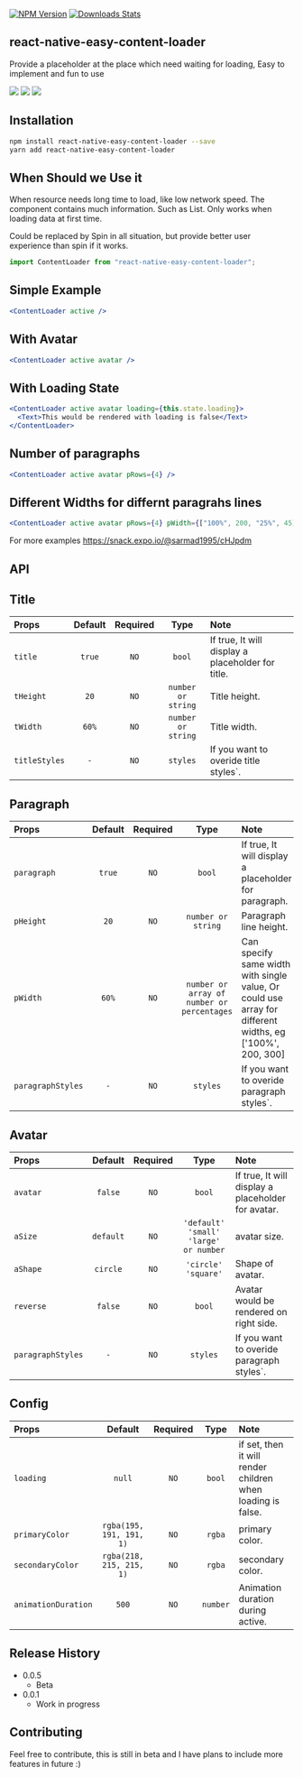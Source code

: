 [![NPM Version][npm-image]][npm-url]
[![Downloads Stats][npm-downloads]][npm-url]

## react-native-easy-content-loader

Provide a placeholder at the place which need waiting for loading,
Easy to implement and fun to use

![](gif1.gif) ![](gif2.gif) ![](gif3.gif)

## Installation

```sh
npm install react-native-easy-content-loader --save
yarn add react-native-easy-content-loader
```

## When Should we Use it

When resource needs long time to load, like low network speed.
The component contains much information. Such as List.
Only works when loading data at first time.

Could be replaced by Spin in all situation, but provide better user experience than spin if it works.

```js
import ContentLoader from "react-native-easy-content-loader";
```

## Simple Example

```jsx
<ContentLoader active />
```

## With Avatar

```jsx
<ContentLoader active avatar />
```

## With Loading State

```jsx
<ContentLoader active avatar loading={this.state.loading}>
  <Text>This would be rendered with loading is false</Text>
</ContentLoader>
```

## Number of paragraphs

```jsx
<ContentLoader active avatar pRows={4} />
```

## Different Widths for differnt paragrahs lines

```jsx
<ContentLoader active avatar pRows={4} pWidth={["100%", 200, "25%", 45]} />
```

For more examples
https://snack.expo.io/@sarmad1995/cHJpdm

## API

## Title

| Props         | Default | Required |        Type        | Note                                              |
| :------------ | :-----: | :------: | :----------------: | :------------------------------------------------ |
| `title`       | `true`  |   `NO`   |       `bool`       | If true, It will display a placeholder for title. |
| `tHeight`     |  `20`   |   `NO`   | `number or string` | Title height.                                     |
| `tWidth`      |  `60%`  |   `NO`   | `number or string` | Title width.                                      |
| `titleStyles` |   `-`   |   `NO`   |      `styles`      | If you want to overide title styles`.             |

## Paragraph

| Props             | Default | Required |                    Type                    | Note                                                                                                     |
| :---------------- | :-----: | :------: | :----------------------------------------: | :------------------------------------------------------------------------------------------------------- |
| `paragraph`       | `true`  |   `NO`   |                   `bool`                   | If true, It will display a placeholder for paragraph.                                                    |
| `pHeight`         |  `20`   |   `NO`   |             `number or string`             | Paragraph line height.                                                                                   |
| `pWidth`          |  `60%`  |   `NO`   | `number or array of number or percentages` | Can specify same width with single value, Or could use array for different widths, eg ['100%', 200, 300] |
| `paragraphStyles` |   `-`   |   `NO`   |                  `styles`                  | If you want to overide paragraph styles`.                                                                |

## Avatar

| Props             |  Default  | Required |                 Type                  | Note                                               |
| :---------------- | :-------: | :------: | :-----------------------------------: | :------------------------------------------------- |
| `avatar`          |  `false`  |   `NO`   |                `bool`                 | If true, It will display a placeholder for avatar. |
| `aSize`           | `default` |   `NO`   | `'default' 'small' 'large' or number` | avatar size.                                       |
| `aShape`          | `circle`  |   `NO`   |          `'circle' 'square'`          | Shape of avatar.                                   |
| `reverse`         |  `false`  |   `NO`   |                `bool`                 | Avatar would be rendered on right side.            |
| `paragraphStyles` |    `-`    |   `NO`   |               `styles`                | If you want to overide paragraph styles`.          |

## Config

| Props               |         Default          | Required |   Type   | Note                                                        |
| :------------------ | :----------------------: | :------: | :------: | :---------------------------------------------------------- |
| `loading`           |          `null`          |   `NO`   |  `bool`  | if set, then it will render children when loading is false. |
| `primaryColor`      | `rgba(195, 191, 191, 1)` |   `NO`   |  `rgba`  | primary color.                                              |
| `secondaryColor`    | `rgba(218, 215, 215, 1)` |   `NO`   |  `rgba`  | secondary color.                                            |
| `animationDuration` |          `500`           |   `NO`   | `number` | Animation duration during active.                           |

## Release History

- 0.0.5
  - Beta
- 0.0.1
  - Work in progress

## Contributing

Feel free to contribute, this is still in beta and I have plans to include more features in future :)

<!-- Markdown link & img dfn's -->

[npm-image]: https://img.shields.io/npm/v/react-native-easy-content-loader.svg
[npm-url]: https://www.npmjs.com/search?q=react-native-easy-content-loader
[npm-downloads]: https://img.shields.io/npm/dm/react-native-easy-content-loader.svg?style=flat-square
